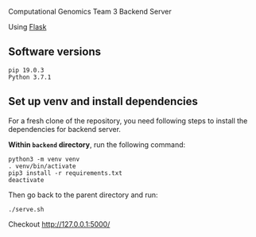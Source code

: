 Computational Genomics Team 3
Backend Server

Using [Flask](http://flask.pocoo.org/)

## Software versions
```
pip 19.0.3
Python 3.7.1
```

## Set up venv and install dependencies

For a fresh clone of the repository, you need following steps
to install the dependencies for backend server.

**Within `backend` directory**, run the following command:

```
python3 -m venv venv
. venv/bin/activate
pip3 install -r requirements.txt
deactivate
```

Then go back to the parent directory and run:

```
./serve.sh
```

Checkout http://127.0.0.1:5000/


